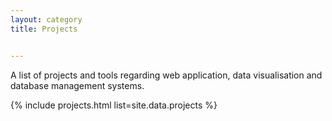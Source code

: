 ```yaml
---
layout: category
title: Projects


---
```


<p class="message">
  <span class="padded-dropcap">A</span> list of projects and tools regarding web application, data visualisation and database management systems.</p>

{% include projects.html list=site.data.projects %}

